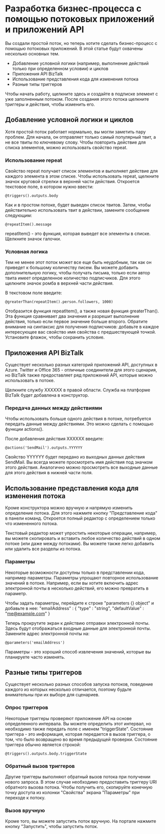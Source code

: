 ﻿<properties 
	pageTitle="Создание бизнес-процесса" 
	description="Создание бизнес-процесса" 
	authors="stepsic-microsoft-com" 
	manager="dwrede" 
	editor="" 
	services="app-service-logic" 
	documentationCenter=""/>



<tags
	ms.service="app-service-logic"
	ms.workload="web"
	ms.tgt_pltfrm="na"
	ms.devlang="na"
	ms.topic="article"
	ms.date="02/24/2015"
	ms.author="stepsic"/>

# Разработка бизнес-процесса с помощью потоковых приложений и приложений API

Вы создали простой поток, но теперь хотите сделать бизнес-процесс с помощью потоковых приложений. В этой статье будут охвачены несколько основных тем.

- Добавление условной логики (например, выполнение действий только при определенном условии) и циклов
- Приложения API BizTalk
- Использование представления кода для изменения потока
- Разные типы триггеров

Чтобы начать работу, щелкните здесь и создайте в подписке элемент с уже заполненным потоком. После создания этого потока щелкните триггеры и действия, чтобы изменить его.

## Добавление условной логики и циклов

Хотя простой поток работает нормально, вы могли заметить пару проблем. Для начала, он отправляет только самый популярный твит, а не все твиты по ключевому слову. Чтобы повторить действие для списка элементов, можно использовать свойство repeat.

### Использование repeat

Свойство repeat получает список элементов и выполняет действие для каждого элемента в этом списке. Чтобы использовать repeat, щелкните значок круговой стрелки в верхней части действия. Откроется текстовое поле, в котором нужно ввести:

    @triggers().outputs.body

Как и в простом потоке, будет выведен список твитов. Затем, чтобы действительно использовать твит в действии, замените сообщение следующим:

    @repeatItem().message

repeatItem() - это функция, которая выведет все элементы в списке. Щелкните значок галочки.

### Условная логика

Тем не менее этот поток может все еще быть неудобным, так как он приведет к большому количеству писем. Вы можете добавить дополнительную логику, чтобы получать письма, только если автор твита имеет определенное количество подписчиков. Для этого щелкните значок ромба в верхней части действия. 

В текстовом поле введите:

    @greaterThan(repeatItem().person.followers, 1000)

Отобразится функция repeatItem(), а также новая функция greaterThan(). Эта функция сравнивает два значения и разрешит выполнение действия, только если первое значение больше второго. Обратите внимание на синтаксис для получения подписчиков: добавьте в каждое интересующее вас свойство имя свойства с предшествующей точкой. Установите флажок, чтобы сохранить условие.

## Приложения API BizTalk

Существует несколько разных категорий приложений API, доступных в Azure. Twitter и Office 365 - отличные соединители для этого сценария, но BizTalk также предоставляет ряд приложений API, которые можно использовать в потоке.

Щелкните службу XXXXXX в правой области. Служба на платформе BizTalk будет добавлена в конструктор.

### Передача данных между действиями

Чтобы использовать больше одного действия в потоке, потребуется передать данные между действиями. Это можно сделать с помощью функции actions(). 

После добавления действия XXXXXX введите:

    @actions('SendMail').outputs.YYYYYY

Свойство YYYYYY будет передано из выходных данных действия SendMail. Вы всегда можете просмотреть имя действия под значком этого действия. Аналогично можно просмотреть все выходные данные для этого действия в нижней части поля.

## Использование представления кода для изменения потока

Кроме конструктора можно вручную и напрямую изменить определение потока. Для этого нажмите кнопку "Представление кода" в панели команд. Откроется полный редактор с определением только что измененного потока.

Текстовый редактор может упростить некоторые операции, например, вы можете скопировать и вставить любое количество действий в одном потоке (или даже между потоками). Вы можете также легко добавить или удалить все разделы из потока.

### Параметры

Некоторые возможности доступны только в представлении кода, например параметры. Параметры упрощают повторное использование значений в потоке. Например, если вы хотите включить адрес электронной почты в несколько действий, его можно превратить в параметр.

Чтобы задать параметры, перейдите к строке "parameters {} object" и добавьте в нее:
    "emailAddress" : {
	    "type" : "string",
	    "defaultValue" : "me@example.com"
    }

Теперь прокрутите экран к действию отправки электронной почты. Здесь будут отображаться входные данные для электронной почты. Замените адрес электронной почты на:

    @parameters('emailAddress')

Параметры - это хороший способ извлечения значений, которые вы планируете часто изменять.

## Разные типы триггеров

Существует несколько разных способов запуска потоков, поведение каждого из которых несколько отличается, поэтому будьте внимательны при их выборе для сценариев.

### Опрос триггеров

Некоторые триггеры проверяют приложение API на основе определенного интервала. Вы можете определить этот интервал, но необходимо также передать поле с именем "triggerState". Состояние триггера - это информация, которая передается в вызов триггера, о том, что было возвращено во время предыдущей проверки. Состояние триггера обычно является строкой:

    @triggers().outputs.body.triggerState

### Обратный вызов триггеров

Другие триггеры выполняют обратный вызов потока при получении нового запроса. В этом случае необходимо предоставить триггеру URI обратного вызова потока. Чтобы получить его, скопируйте конечную точку доступа из колонки "Свойства" экрана "Параметры" при переходе к потоку. 

### Вызов вручную

Кроме того, вы можете запустить поток вручную. На портале нажмите кнопку "Запустить", чтобы запустить поток. 

<!--HONumber=49-->
